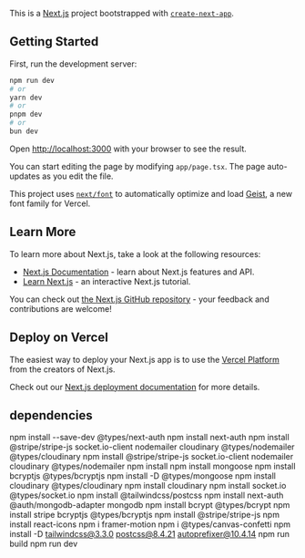 This is a [Next.js](https://nextjs.org) project bootstrapped with [`create-next-app`](https://nextjs.org/docs/app/api-reference/cli/create-next-app).

## Getting Started

First, run the development server:

```bash
npm run dev
# or
yarn dev
# or
pnpm dev
# or
bun dev
```

Open [http://localhost:3000](http://localhost:3000) with your browser to see the result.

You can start editing the page by modifying `app/page.tsx`. The page auto-updates as you edit the file.

This project uses [`next/font`](https://nextjs.org/docs/app/building-your-application/optimizing/fonts) to automatically optimize and load [Geist](https://vercel.com/font), a new font family for Vercel.

## Learn More

To learn more about Next.js, take a look at the following resources:

- [Next.js Documentation](https://nextjs.org/docs) - learn about Next.js features and API.
- [Learn Next.js](https://nextjs.org/learn) - an interactive Next.js tutorial.

You can check out [the Next.js GitHub repository](https://github.com/vercel/next.js) - your feedback and contributions are welcome!

## Deploy on Vercel

The easiest way to deploy your Next.js app is to use the [Vercel Platform](https://vercel.com/new?utm_medium=default-template&filter=next.js&utm_source=create-next-app&utm_campaign=create-next-app-readme) from the creators of Next.js.

Check out our [Next.js deployment documentation](https://nextjs.org/docs/app/building-your-application/deploying) for more details.

## dependencies

npm install --save-dev @types/next-auth
npm install next-auth
npm install @stripe/stripe-js socket.io-client nodemailer cloudinary @types/nodemailer @types/cloudinary
npm install @stripe/stripe-js socket.io-client nodemailer cloudinary @types/nodemailer
npm install
npm install mongoose
npm install bcryptjs @types/bcryptjs
npm install -D @types/mongoose
npm install cloudinary @types/cloudinary
npm install cloudinary
npm install socket.io @types/socket.io
npm install @tailwindcss/postcss
npm install next-auth @auth/mongodb-adapter mongodb
npm install bcrypt @types/bcrypt
npm install stripe bcryptjs @types/bcryptjs
npm install @stripe/stripe-js
npm install react-icons
npm i framer-motion
npm i @types/canvas-confetti
npm install -D tailwindcss@3.3.0 postcss@8.4.21 autoprefixer@10.4.14
npm run build
npm run dev
